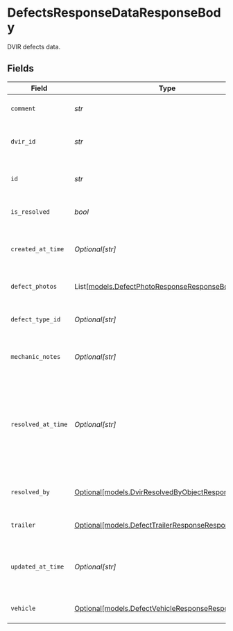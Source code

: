 # DefectsResponseDataResponseBody

DVIR defects data.


## Fields

| Field                                                                                                    | Type                                                                                                     | Required                                                                                                 | Description                                                                                              | Example                                                                                                  |
| -------------------------------------------------------------------------------------------------------- | -------------------------------------------------------------------------------------------------------- | -------------------------------------------------------------------------------------------------------- | -------------------------------------------------------------------------------------------------------- | -------------------------------------------------------------------------------------------------------- |
| `comment`                                                                                                | *str*                                                                                                    | :heavy_check_mark:                                                                                       | Comment on the defect.                                                                                   | Engine failure.                                                                                          |
| `dvir_id`                                                                                                | *str*                                                                                                    | :heavy_check_mark:                                                                                       | The unique ID of the defect's DVIR.                                                                      | 292371177                                                                                                |
| `id`                                                                                                     | *str*                                                                                                    | :heavy_check_mark:                                                                                       | The unique ID of the DVIR defect.                                                                        | 9700544                                                                                                  |
| `is_resolved`                                                                                            | *bool*                                                                                                   | :heavy_check_mark:                                                                                       | Signifies if this defect is resolved.                                                                    | true                                                                                                     |
| `created_at_time`                                                                                        | *Optional[str]*                                                                                          | :heavy_minus_sign:                                                                                       | Time when defect was created in RFC 3339 format.                                                         | 2020-01-27T07:06:25Z                                                                                     |
| `defect_photos`                                                                                          | List[[models.DefectPhotoResponseResponseBody](../models/defectphotoresponseresponsebody.md)]             | :heavy_minus_sign:                                                                                       | List of DVIR defect's photos                                                                             |                                                                                                          |
| `defect_type_id`                                                                                         | *Optional[str]*                                                                                          | :heavy_minus_sign:                                                                                       | The unique ID of the defect type.                                                                        | 25d6151e-29b5-453e-875a-7c5425332e09                                                                     |
| `mechanic_notes`                                                                                         | *Optional[str]*                                                                                          | :heavy_minus_sign:                                                                                       | The mechanics notes on the defect.                                                                       | Broken passenger side window.                                                                            |
| `resolved_at_time`                                                                                       | *Optional[str]*                                                                                          | :heavy_minus_sign:                                                                                       | Time when this defect was resolved in RFC 3339 format. Will not be returned if the defect is unresolved. | 2020-01-27T07:06:25Z                                                                                     |
| `resolved_by`                                                                                            | [Optional[models.DvirResolvedByObjectResponseBody]](../models/dvirresolvedbyobjectresponsebody.md)       | :heavy_minus_sign:                                                                                       | The person who resolved this defect.                                                                     |                                                                                                          |
| `trailer`                                                                                                | [Optional[models.DefectTrailerResponseResponseBody]](../models/defecttrailerresponseresponsebody.md)     | :heavy_minus_sign:                                                                                       | Defect's trailer object                                                                                  |                                                                                                          |
| `updated_at_time`                                                                                        | *Optional[str]*                                                                                          | :heavy_minus_sign:                                                                                       | Time when defect was last updated in RFC 3339 format.                                                    | 2020-01-27T07:06:25Z                                                                                     |
| `vehicle`                                                                                                | [Optional[models.DefectVehicleResponseResponseBody]](../models/defectvehicleresponseresponsebody.md)     | :heavy_minus_sign:                                                                                       | Defect's vehicle object                                                                                  |                                                                                                          |